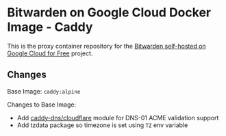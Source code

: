 # Bitwarden on Google Cloud Docker Image - Caddy

This is the proxy container repository for the [Bitwarden self-hosted on Google Cloud for Free](https://github.com/dadatuputi/bitwarden_gcloud) project.

## Changes

Base Image: `caddy:alpine`

Changes to Base Image: 
- Add [caddy-dns/cloudflare](https://github.com/caddy-dns/cloudflare) module for DNS-01 ACME validation support
- Add tzdata package so timezone is set using `TZ` env variable
